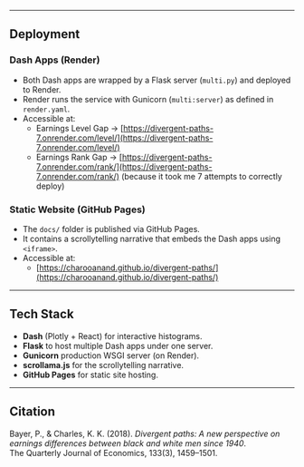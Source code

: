 
---

## Deployment

### Dash Apps (Render)
- Both Dash apps are wrapped by a Flask server (`multi.py`) and deployed to Render.  
- Render runs the service with Gunicorn (`multi:server`) as defined in `render.yaml`.  
- Accessible at:  
  - Earnings Level Gap → [https://divergent-paths-7.onrender.com/level/](https://divergent-paths-7.onrender.com/level/)  
  - Earnings Rank Gap → [https://divergent-paths-7.onrender.com/rank/](https://divergent-paths-7.onrender.com/rank/)
    (because it took me 7 attempts to correctly deploy)

### Static Website (GitHub Pages)
- The `docs/` folder is published via GitHub Pages.  
- It contains a scrollytelling narrative that embeds the Dash apps using `<iframe>`.  
- Accessible at:  
  - [https://charooanand.github.io/divergent-paths/](https://charooanand.github.io/divergent-paths/)

---

## Tech Stack

- **Dash** (Plotly + React) for interactive histograms.  
- **Flask** to host multiple Dash apps under one server.  
- **Gunicorn** production WSGI server (on Render).  
- **scrollama.js** for the scrollytelling narrative.  
- **GitHub Pages** for static site hosting.  

---

## Citation

Bayer, P., & Charles, K. K. (2018). *Divergent paths: A new perspective on earnings differences between black and white men since 1940*.  
The Quarterly Journal of Economics, 133(3), 1459–1501.
